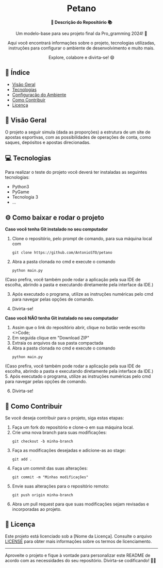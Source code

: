 <h1 align="center">Petano</h1>



<div align="center">
  <strong>🚀 Descrição do Repositório 📚</strong>
</div>

<div align="center">
  <p>Um modelo-base para seu projeto final da Pro_gramming 2024! 🎉</p>
  <p>Aqui você encontrará informações sobre o projeto, tecnologias utilizadas, instruções para configurar o ambiente de desenvolvimento e muito mais.</p>
  <p>Explore, colabore e divirta-se! 😄</p>
</div>

## 📖 Índice

- [Visão Geral](#visão-geral)
- [Tecnologias](#tecnologias)
- [Configuração do Ambiente](#configuração-do-ambiente)
- [Como Contribuir](#como-contribuir)
- [Licença](#licença)

## 🔭 Visão Geral

O projeto a seguir simula (dada as proporções) a estrutura de um site de apostas esportivas, com as possibilidades de operações de conta, como saques, depósitos e apostas direcionadas.

## 💻 Tecnologias

Para realizar o teste do projeto você deverá ter instaladas as seguintes tecnologias:

- Python3
- PyGame
- Tecnologia 3
- ...

## ⚙️ Como baixar e rodar o projeto

<strong> Caso você tenha Git instalado no seu computador </strong>

1. Clone o repositório, pelo prompt de comando, para sua máquina local com
   ```
   git clone https://github.com/AntonioSTO/petano
   ```
2. Abra a pasta clonada no cmd e execute o comando
   ```
   python main.py
   ```
  (Caso prefira, você também pode rodar a aplicação pela sua IDE de escolha, abrindo a pasta e executando diretamente pela interface da IDE.)


3. Após executado o programa, utilize as instruções numéricas pelo cmd para navegar pelas opções de comando.


4. Divirta-se!

<strong> Caso você NÃO tenha Git instalado no seu computador </strong>

1. Assim que o link do repositório abrir, clique no botão verde escrito <>Code;
2. Em seguida clique em "Download ZIP"
3. Extraia os arquivos da sua pasta compactada
4. Abra a pasta clonada no cmd e execute o comando
   ```
   python main.py
   ```
  (Caso prefira, você também pode rodar a aplicação pela sua IDE de escolha, abrindo a pasta e executando diretamente pela interface da IDE.)
5. Após executado o programa, utilize as instruções numéricas pelo cmd para navegar pelas opções de comando.


6. Divirta-se!

## 🤝 Como Contribuir

Se você deseja contribuir para o projeto, siga estas etapas:

1. Faça um fork do repositório e clone-o em sua máquina local.
2. Crie uma nova branch para suas modificações:
   ```
   git checkout -b minha-branch
   ```
3. Faça as modificações desejadas e adicione-as ao stage:
   ```
   git add .
   ```
4. Faça um commit das suas alterações:
   ```
   git commit -m "Minhas modificações"
   ```
5. Envie suas alterações para o repositório remoto:
   ```
   git push origin minha-branch
   ```
6. Abra um pull request para que suas modificações sejam revisadas e incorporadas ao projeto.

## 📄 Licença

Este projeto está licenciado sob a [Nome da Licença]. Consulte o arquivo [LICENSE](LICENSE) para obter mais informações sobre os termos de licenciamento.

---

Aproveite o projeto e fique à vontade para personalizar este README de acordo com as necessidades do seu repositório. Divirta-se codificando! 🎉😄
